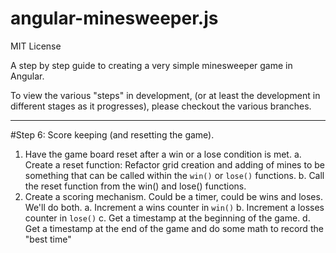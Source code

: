 angular-minesweeper.js
===========================

MIT License

A step by step guide to creating a very simple minesweeper game in Angular.

To view the various "steps" in development, (or at least the development in different stages as it progresses), please
checkout the various branches.

----

#Step 6: Score keeping (and resetting the game).

1. Have the game board reset after a win or a lose condition is met.
   a. Create a reset function: Refactor grid creation and adding of mines to be something that can be called within
   the `win()` or `lose()` functions.
   b. Call the reset function from the win() and lose() functions.
2. Create a scoring mechanism. Could be a timer, could be wins and loses. We'll do both.
   a. Increment a wins counter in `win()`
   b. Increment a losses counter in `lose()`
   c. Get a timestamp at the beginning of the game.
   d. Get a timestamp at the end of the game and do some math to record the "best time"
